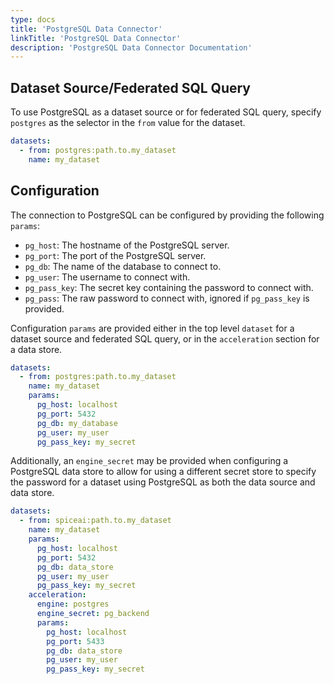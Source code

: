 ```yaml
---
type: docs
title: 'PostgreSQL Data Connector'
linkTitle: 'PostgreSQL Data Connector'
description: 'PostgreSQL Data Connector Documentation'
---
```


## Dataset Source/Federated SQL Query

To use PostgreSQL as a dataset source or for federated SQL query, specify `postgres` as the selector in the `from` value for the dataset.

```yaml
datasets:
  - from: postgres:path.to.my_dataset
    name: my_dataset
```

## Configuration

The connection to PostgreSQL can be configured by providing the following `params`:

- `pg_host`: The hostname of the PostgreSQL server.
- `pg_port`: The port of the PostgreSQL server.
- `pg_db`: The name of the database to connect to.
- `pg_user`: The username to connect with.
- `pg_pass_key`: The secret key containing the password to connect with.
- `pg_pass`: The raw password to connect with, ignored if `pg_pass_key` is provided.

Configuration `params` are provided either in the top level `dataset` for a dataset source and federated SQL query, or in the `acceleration` section for a data store.

```yaml
datasets:
  - from: postgres:path.to.my_dataset
    name: my_dataset
    params:
      pg_host: localhost
      pg_port: 5432
      pg_db: my_database
      pg_user: my_user
      pg_pass_key: my_secret
```

Additionally, an `engine_secret` may be provided when configuring a PostgreSQL data store to allow for using a different secret store to specify the password for a dataset using PostgreSQL as both the data source and data store.

```yaml
datasets:
  - from: spiceai:path.to.my_dataset
    name: my_dataset
    params:
      pg_host: localhost
      pg_port: 5432
      pg_db: data_store
      pg_user: my_user
      pg_pass_key: my_secret
    acceleration:
      engine: postgres
      engine_secret: pg_backend
      params:
        pg_host: localhost
        pg_port: 5433
        pg_db: data_store
        pg_user: my_user
        pg_pass_key: my_secret
```
